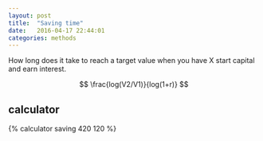 ```yaml
---
layout: post
title:  "Saving time"
date:   2016-04-17 22:44:01
categories: methods
---
```


How long does it take to reach a target value when you have X start capital and
earn interest.

$$ \frac{log(V2/V1)}{log(1+r)} $$

## calculator

{% calculator saving 420 120 %}

